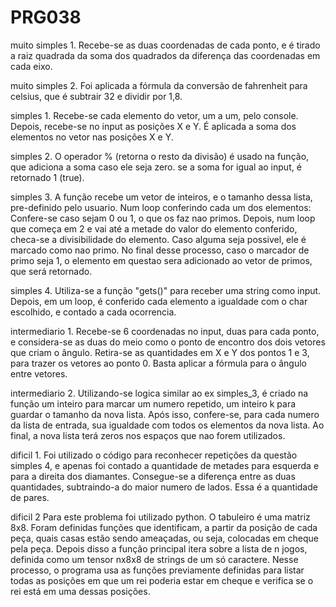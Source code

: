 # PRG038
muito simples 1.
      Recebe-se as duas coordenadas de cada ponto, e é tirado a raiz quadrada da soma dos quadrados da diferença das            coordenadas em cada eixo.
      
muito simples 2.
      Foi aplicada a fórmula da conversão de fahrenheit para celsius, que é subtrair 32 e dividir por 1,8.
      
simples 1.
      Recebe-se cada elemento do vetor, um a um, pelo console. Depois, recebe-se no input  as posições X e Y. É aplicada a soma dos elementos no vetor nas posições X e Y.
      
simples 2.
      O operador % (retorna o resto da divisão) é usado na função, que adiciona a soma caso ele seja zero. se a soma for igual ao input, é retornado 1 (true).
      
simples 3.
      A função recebe um vetor de inteiros, e o tamanho dessa lista, pre-definido pelo usuario. Num loop conferindo cada um dos elementos: Confere-se caso sejam 0 ou 1, o que os faz nao primos. Depois, num loop que começa em 2 e vai até a metade do valor do elemento conferido, checa-se a divisibilidade do elemento. Caso alguma seja possivel, ele é marcado como nao primo. No final desse processo, caso o marcador de primo seja 1, o elemento em questao sera adicionado ao vetor de primos, que será retornado.
      
simples 4.
      Utiliza-se a função "gets()" para receber uma string como input. Depois, em um loop, é conferido cada elemento a igualdade com o char escolhido, e contado a cada ocorrencia.
      
intermediario 1.
      Recebe-se 6 coordenadas no input, duas para cada ponto, e considera-se as duas do meio como o ponto de encontro dos dois vetores que criam o ângulo. Retira-se as quantidades em X e Y dos pontos 1 e 3, para trazer os vetores ao ponto 0. Basta aplicar a fórmula para o ângulo entre vetores.

intermediario 2.
      Utilizando-se logica similar ao ex simples_3, é criado na função um inteiro para marcar um numero repetido, um inteiro k para guardar o tamanho da nova lista. Após isso, confere-se, para cada numero da lista de entrada, sua igualdade com todos os elementos da nova lista. Ao final, a nova lista terá zeros nos espaços que nao forem utilizados.
      
dificil 1. 
      Foi utilizado o código para reconhecer repetições da questão simples 4, e apenas foi contado a quantidade de metades para esquerda e para a direita dos diamantes. 
      Consegue-se a diferença entre as duas quantidades, subtraindo-a do maior numero de lados. Essa é a quantidade de pares.
      
dificil 2
       Para este problema foi utilizado python. O tabuleiro é uma matriz 8x8. Foram definidas funções que identificam, a partir da posição de cada peça, quais casas estão sendo ameaçadas, ou seja, colocadas em cheque pela peça. Depois disso a função principal itera sobre a lista de n jogos, definida como um tensor nx8x8 de strings de um só caractere. Nesse processo, o programa usa as funções previamente definidas para listar todas as posições em que um rei poderia estar em cheque e verifica se o rei está em uma dessas posições. 
       
      
